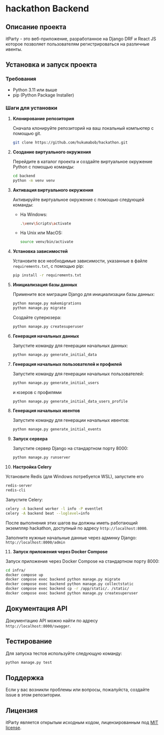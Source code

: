 # hackathon Backend

## Описание проекта

itParty - это веб-приложение, разработанное на Django DRF и React JS которое позволяет пользователям регистрироваться на различные ивенты.

## Установка и запуск проекта

### Требования

- Python 3.11 или выше
- pip (Python Package Installer)

### Шаги для установки

1. **Клонирование репозитория**

   Сначала клонируйте репозиторий на ваш локальный компьютер с помощью git.

   ```bash
   git clone https://github.com/hukumabob/hackathon.git
   ```

2. **Создание виртуального окружения**

   Перейдите в каталог проекта и создайте виртуальное окружение Python с помощью команды:

   ```bash
   cd backend
   python -m venv venv
   ```

3. **Активация виртуального окружения**

   Активируйте виртуальное окружение с помощью следующей команды:

   - На Windows:

     ```bash
     .\venv\Scripts\activate
     ```

   - На Unix или MacOS:

     ```bash
     source venv/bin/activate
     ```

4. **Установка зависимостей**

   Установите все необходимые зависимости, указанные в файле `requirements.txt`, с помощью pip:

   ```bash
   pip install -r requirements.txt
   ```

5. **Инициализация базы данных**

   Примените все миграции Django для инициализации базы данных:

   ```bash
   python manage.py makemigrations
   python manage.py migrate
   ```

   Создайте суперюзера:

   ```bash
   python manage.py createsuperuser
   ```

6. **Генерация начальных данных**

   Запустите команду для генерации начальных данных:

   ```bash
   python manage.py generate_initial_data
   ```

7. **Генерация начальных пользователей и профилей**

   Запустите команду для генерации начальных пользователей:

   ```bash
   python manage.py generate_initial_users
   ```

   и юзеров с профилями

   ```bash
   python manage.py generate_initial_data_users_profile
   ```

8. **Генерация начальных ивентов**

   Запустите команду для генерации начальных ивентов:

   ```bash
   python manage.py generate_initial_events
   ```

9. **Запуск сервера**

   Запустите сервер Django на стандартном порту 8000:

   ```bash
   python manage.py runserver
   ```

10. **Настройка Celery**

Установите Redis (для Windows потребуется WSL), запустите его

```bash
redis-server
redis-cli
```

Запустите Celery:

```bash
celery -A backend worker -l info -P eventlet
celery -A backend beat --loglevel=info
```

После выполнения этих шагов вы должны иметь работающий экземпляр hackathon, доступный по адресу `http://localhost:8000`.

Заполните нужные начальные данные через админку Django: `http://localhost:8000/admin`

11. **Запуск приложения через Docker Compose**

Запуск приложения через Docker Compose на стандартном порту 8000:

```bash
cd infra/
docker compose up
docker compose exec backend python manage.py migrate
docker compose exec backend python manage.py collectstatic
docker compose exec backend cp -r /app/static/. /static/
docker compose exec backend python manage.py createsuperuser
```

## Документация API

Документацию API можно найти по адресу `http://localhost:8000/swagger`.

## Тестирование

Для запуска тестов используйте следующую команду:

```bash
python manage.py test
```

## Поддержка

Если у вас возникли проблемы или вопросы, пожалуйста, создайте issue в этом репозитории.

## Лицензия

itParty является открытым исходным кодом, лицензированным под [MIT license](LICENSE).
